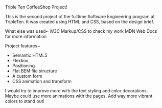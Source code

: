 Triple Ten CoffeeShop Project!

This is the second project of the fulltime Software Engineering program at TripleTen. 
It was created using HTML and CSS, based on the design brief.

What else was used~
W3C Markup/CSS to check my work
MDN Web Docs for more information

Project features~

- Semantic HTML5
- Flexbox
- Positioning
- Flat BEM file structure
- A custom form
- CSS animation and transform

I would try to improve more with the text styling and color decorations.
Maybe could use more animations with the pages.
Add way more vibrant colors to stand out!
